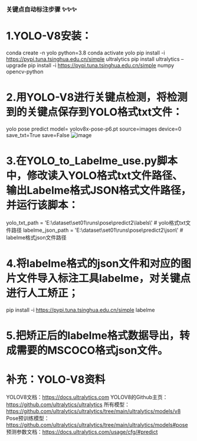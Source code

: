 ### 关键点自动标注步骤 ✨✨✨
# 1.YOLO-V8安装：
conda create -n yolo python=3.8
conda activate yolo
pip install -i https://pypi.tuna.tsinghua.edu.cn/simple ultralytics
pip install ultralytics –upgrade
pip install -i https://pypi.tuna.tsinghua.edu.cn/simple numpy opencv-python 

# 2.用YOLO-V8进行关键点检测，将检测到的关键点保存到YOLO格式txt文件：
yolo pose predict model= yolov8x-pose-p6.pt source=images device=0 save_txt=True save=False
![image](https://github.com/T1sweet/-/assets/96241702/5cdc6e5f-0fac-442c-bed2-86a68023ff2e)

# 3.在YOLO_to_Labelme_use.py脚本中，修改读入YOLO格式txt文件路径、输出Labelme格式JSON格式文件路径，并运行该脚本：
yolo_txt_path = 'E:\\dataset\\set01\\runs\pose\\predict2\\labels\\'    # yolo格式txt文件路径
labelme_json_path = 'E:\\dataset\\set01\\runs\pose\\predict2\\json\\'  # labelme格式json文件路径

# 4.将labelme格式的json文件和对应的图片文件导入标注工具labelme，对关键点进行人工矫正；
pip install -i https://pypi.tuna.tsinghua.edu.cn/simple labelme

# 5.把矫正后的labelme格式数据导出，转成需要的MSCOCO格式json文件。

# 补充：YOLO-V8资料
YOLOV8文档：https://docs.ultralytics.com
YOLOV8的Github主页：https://github.com/ultralytics/ultralytics
所有模型：https://github.com/ultralytics/ultralytics/tree/main/ultralytics/models/v8
Pose预训练模型：https://github.com/ultralytics/ultralytics/tree/main/ultralytics/models#pose
预测参数文档：https://docs.ultralytics.com/usage/cfg/#predict
